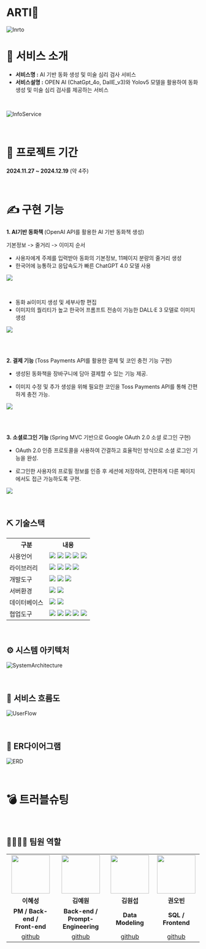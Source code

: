 # ARTI🎨 
![Inrto](https://github.com/user-attachments/assets/b92cca70-427c-40e6-9f88-13ecc1a46895)

# 👀 서비스 소개

* <b>서비스명 :</b> AI 기반 동화 생성 및 미술 심리 검사 서비스
* <b>서비스설명 :</b> OPEN AI (ChatGpt_4o, DallE_v3)와 Yolov5 모델을 활용하여 동화 생성 및 미술 심리 검사를 제공하는 서비스 
<br>

 ![InfoService](https://github.com/user-attachments/assets/34b86fd4-11c4-4f6d-8a13-b9521c53c00f)

<br>

# 📅 프로젝트 기간
<b>2024.11.27 ~ 2024.12.19</b> (약 4주)

<br>

# ✍ 구현 기능

<b>1. AI기반 동화책 </b> (OpenAI API를 활용한 AI 기반 동화책 생성)

기본정보 -> 줄거리 -> 이미지 순서

- 사용자에게 주제를 입력받아 동화의 기본정보, 11페이지 분량의 줄거리 생성
- 한국어에 능통하고 응답속도가 빠른 ChatGPT 4.0 모델 사용

<p>
<img src="https://github.com/user-attachments/assets/8f813286-7a3e-4266-aeb8-ec28cec77696">
</p>

<br>

- 동화 ai이미지 생성 및 세부사항 편집
- 이미지의 퀄리티가 높고 한국어 프롬프트 전송이 가능한  DALL·E 3 모델로 이미지 생성

<p>
<img src="https://github.com/user-attachments/assets/05a234c8-d651-42b5-9174-83f9255b96c4">
</p>

<br>
<br>

<b>2. 결제 기능 </b> (Toss Payments API를 활용한 결제 및 코인 충전 기능 구현)

- 생성된 동화책을 장바구니에 담아 결제할 수 있는 기능 제공.

- 이미지 수정 및 추가 생성을 위해 필요한 코인을 Toss Payments API를 통해 간편하게 충전 가능.

<p>
<img src="https://github.com/user-attachments/assets/505ce57e-334c-4243-a6f9-2753ba8f80df">
</p>


<br>
<br>


<b>3. 소셜로그인 기능 </b> (Spring MVC 기반으로 Google OAuth 2.0 소셜 로그인 구현)

-  OAuth 2.0 인증 프로토콜을 사용하여 간결하고 효율적인 방식으로 소셜 로그인 기능을 완성.
  
- 로그인한 사용자의 프로필 정보를 인증 후 세션에 저장하여, 간편하게 다른 페이지에서도 접근 가능하도록 구현.

<p>
<img src="https://github.com/user-attachments/assets/128fd88b-75d5-4abd-9ccd-2f17f6ebb69e">
</p>

<br>

## ⛏ 기술스택
<table>
    <tr>
        <th>구분</th>
        <th>내용</th>
    </tr>
    <tr>
        <td>사용언어</td>
        <td>
            <img src="https://img.shields.io/badge/Java-007396?style=for-the-badge&logo=java&logoColor=white"/>
            <img src="https://img.shields.io/badge/HTML5-E34F26?style=for-the-badge&logo=HTML5&logoColor=white"/>
            <img src="https://img.shields.io/badge/CSS3-1572B6?style=for-the-badge&logo=CSS3&logoColor=white"/>
            <img src="https://img.shields.io/badge/JavaScript-F7DF1E?style=for-the-badge&logo=JavaScript&logoColor=white"/>
            <img src="https://img.shields.io/badge/python-3776AB?style=for-the-badge&logo=python&logoColor=white"/>
        </td>
    </tr>
    <tr>
        <td>라이브러리</td>
        <td>
            <img src="https://img.shields.io/badge/googlecloud-4285F4?style=for-the-badge&logo=googlecloud&logoColor=white"/>
            <img src="https://img.shields.io/badge/openai-412991?style=for-the-badge&logo=openai&logoColor=white"/>
            <img src="https://img.shields.io/badge/OAuth2.0-000000?style=for-the-badge&logo=OAuth2.0&logoColor=white"/>
            <img src="https://img.shields.io/badge/TossPayments-5865F2?style=for-the-badge&logo=TossPayments&logoColor=white"/>
        </td>
    </tr>
    <tr>
        <td>개발도구</td>
        <td>
            <img src="https://img.shields.io/badge/Eclipse-2C2255?style=for-the-badge&logo=Eclipse&logoColor=white"/>
            <img src="https://img.shields.io/badge/VSCode-007ACC?style=for-the-badge&logo=VisualStudioCode&logoColor=white"/>
            <img src="https://img.shields.io/badge/jupyter-F37626?style=for-the-badge&logo=jupyter&logoColor=white"/>
        </td>
    </tr>
    <tr>
        <td>서버환경</td>
        <td>
            <img src="https://img.shields.io/badge/Apache Tomcat-D22128?style=for-the-badge&logo=Apache Tomcat&logoColor=white"/>
            <img src="https://img.shields.io/badge/Uvicorn-007ACC?style=for-the-badge&logo=Uvicorn&logoColor=white"/>
        </td>
    </tr>
    <tr>
        <td>데이터베이스</td>
        <td>
            <img src="https://img.shields.io/badge/mysql-4479A1?style=for-the-badge&logo=mysql&logoColor=white"/>
            <img src="https://img.shields.io/badge/googlecloudstorage-4285F4?style=for-the-badge&logo=googlecloudstorage&logoColor=white"/>
        </td>
    </tr>
    <tr>
        <td>협업도구</td>
        <td>
            <img src="https://img.shields.io/badge/Git-F05032?style=for-the-badge&logo=Git&logoColor=white"/>
            <img src="https://img.shields.io/badge/GitHub-181717?style=for-the-badge&logo=GitHub&logoColor=white"/> 
            <img src="https://img.shields.io/badge/googledrive-4285F4?style=for-the-badge&logo=googledrive&logoColor=white"/>
            <img src="https://img.shields.io/badge/discord-5865F2?style=for-the-badge&logo=discord&logoColor=white"/>
            <img src="https://img.shields.io/badge/notion-000000?style=for-the-badge&logo=notion&logoColor=white"/>
        </td>
    </tr>
</table>


<br>


## ⚙ 시스템 아키텍처
![SystemArchitecture](https://github.com/user-attachments/assets/1b540465-0ada-4d25-b425-baca6bad0d58)

<br>

## 📌 서비스 흐름도
![UserFlow](https://github.com/user-attachments/assets/d3348034-7e7b-4e6b-9d1f-eea6ee762a1c)

<br>

## 📌 ER다이어그램
![ERD](https://github.com/user-attachments/assets/512b03c0-361b-43e8-b09d-f672c78eae33)

<br>


# 💣 트러블슈팅




<br>





## 👨‍👩‍👦‍👦 팀원 역할
<table>
  <tr>
    <td align="center"><img src="https://item.kakaocdn.net/do/fd49574de6581aa2a91d82ff6adb6c0115b3f4e3c2033bfd702a321ec6eda72c" width="100" height="100"/></td>
    <td align="center"><img src="https://mb.ntdtv.kr/assets/uploads/2019/01/Screen-Shot-2019-01-08-at-4.31.55-PM-e1546932545978.png" width="100" height="100"/></td>
    <td align="center"><img src="https://mblogthumb-phinf.pstatic.net/20160127_177/krazymouse_1453865104404DjQIi_PNG/%C4%AB%C4%AB%BF%C0%C7%C1%B7%BB%C1%EE_%B6%F3%C0%CC%BE%F0.png?type=w2" width="100" height="100"/></td>
    <td align="center"><img src="https://i.pinimg.com/236x/ed/bb/53/edbb53d4f6dd710431c1140551404af9.jpg" width="100" height="100"/></td>
  </tr>
  <tr>
    <td align="center"><strong>이혜성</strong></td>
    <td align="center"><strong>김예원</strong></td>
    <td align="center"><strong>김원섭</strong></td>
    <td align="center"><strong>권오빈</strong></td>
  </tr>
  <tr>
    <td align="center"><b>PM / Back-end /
                        <br>Front-end</b></td>
    <td align="center"><b>Back-end /
                        <br>Prompt-Engineering</b></td>
    <td align="center"><b>Data Modeling</b></td>
    <td align="center"><b>SQL / Frontend</b></td>
  </tr>
  <tr>
    <td align="center"><a href="https://github.com/user-attachments/assets/f9af1c97-db84-4cee-93e7-7a4ff0f818af" target='_blank'>github</a></td>
    <td align="center"><a href="https://github.com/happycat139" target='_blank'>github</a></td>
    <td align="center"><a href="https://github.com/K-wonsub1871" target='_blank'>github</a></td>
    <td align="center"><a href="https://github.com/fivebin" target='_blank'>github</a></td>
  </tr>
</table>

